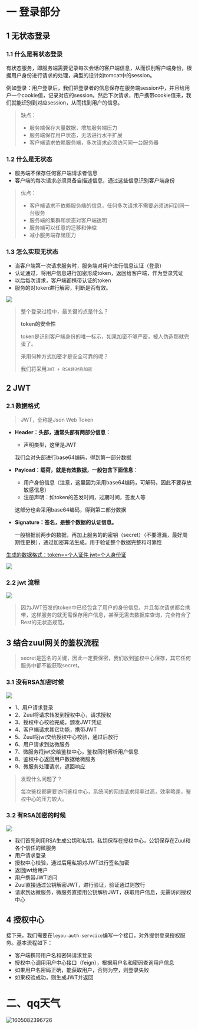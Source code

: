# 一 登录部分

## 1 无状态登录

### 1.1 什么是有状态登录

有状态服务，即服务端需要记录每次会话的客户端信息，从而识别客户端身份，根据用户身份进行请求的处理，典型的设计如tomcat中的session。

例如登录：用户登录后，我们把登录者的信息保存在服务端session中，并且给用户一个cookie值，记录对应的session。然后下次请求，用户携带cookie值来，我们就能识别到对应session，从而找到用户的信息。

> 缺点：
>
> - 服务端保存大量数据，增加服务端压力
> - 服务端保存用户状态，无法进行水平扩展
> - 客户端请求依赖服务端，多次请求必须访问同一台服务器
>



### 1.2 什么是无状态

- 服务端不保存任何客户端请求者信息
- 客户端的每次请求必须具备自描述信息，通过这些信息识别客户端身份

> 优点：
>
> - 客户端请求不依赖服务端的信息，任何多次请求不需要必须访问到同一台服务
> - 服务端的集群和状态对客户端透明
> - 服务端可以任意的迁移和伸缩
> - 减小服务端存储压力



### 1.3 怎么实现无状态

- 当客户端第一次请求服务时，服务端对用户进行信息认证（登录）
- 认证通过，将用户信息进行加密形成token，返回给客户端，作为登录凭证
- 以后每次请求，客户端都携带认证的token
- 服务的对token进行解密，判断是否有效。

![](img/wuzhuangtai_01.png)



> 整个登录过程中，最关键的点是什么？
>
> **token的安全性**
>
> token是识别客户端身份的唯一标示，如果加密不够严密，被人伪造那就完蛋了。
>
> 采用何种方式加密才是安全可靠的呢？
>
> 我们将采用`JWT + RSA非对称加密`
>

## 2 JWT

### 2.1 数据格式

> JWT，全称是Json Web Token

- **Header：头部，通常头部有两部分信息：**

  - 声明类型，这里是JWT

  我们会对头部进行base64编码，得到第一部分数据

- **Payload：载荷，就是有效数据，一般包含下面信息**：

  - 用户身份信息（注意，这里因为采用base64编码，可解码，因此不要存放敏感信息）
  - 注册声明：如token的签发时间，过期时间，签发人等

  这部分也会采用base64编码，得到第二部分数据

- **Signature：签名，是整个数据的认证信息。**

  一般根据前两步的数据，再加上服务的的密钥（secret）（不要泄漏，最好周期性更换），通过加密算法生成。用于验证整个数据完整和可靠性

<u>生成的数据格式：token==个人证件  jwt=个人身份证</u>

![](img/jwt_01.png)

### 2.2 jwt 流程

![](img/jwt_02.png)

> 因为JWT签发的token中已经包含了用户的身份信息，并且每次请求都会携带，这样服务的就无需保存用户信息，甚至无需去数据库查询，完全符合了Rest的无状态规范。





## 3 结合zuul网关的鉴权流程 

> secret是签名的关键，因此一定要保密，我们放到鉴权中心保存，其它任何服务中都不能获取secret。

### 3.1 没有RSA加密时候

![](img/jwt_03.png)

- 1、用户请求登录
- 2、Zuul将请求转发到授权中心，请求授权
- 3、授权中心校验完成，颁发JWT凭证
- 4、客户端请求其它功能，携带JWT
- 5、Zuul将jwt交给授权中心校验，通过后放行
- 6、用户请求到达微服务
- 7、微服务将jwt交给鉴权中心，鉴权同时解析用户信息
- 8、鉴权中心返回用户数据给微服务
- 9、微服务处理请求，返回响应

> 发现什么问题了？
>
> 每次鉴权都需要访问鉴权中心，系统间的网络请求频率过高，效率略差，鉴权中心的压力较大。



### 3.2 有RSA加密的时候

![](img/jwt_04.png)



- 我们首先利用RSA生成公钥和私钥。私钥保存在授权中心，公钥保存在Zuul和各个信任的微服务
- 用户请求登录
- 授权中心校验，通过后用私钥对JWT进行签名加密
- 返回jwt给用户
- 用户携带JWT访问
- Zuul直接通过公钥解密JWT，进行验证，验证通过则放行
- 请求到达微服务，微服务直接用公钥解析JWT，获取用户信息，无需访问授权中心



## 4 授权中心

接下来，我们需要在`leyou-auth-servcice`编写一个接口，对外提供登录授权服务。基本流程如下：

- 客户端携带用户名和密码请求登录
- 授权中心调用用户中心接口（feign），根据用户名和密码查询用户信息
- 如果用户名密码正确，能获取用户，否则为空，则登录失败
- 如果校验成功，则生成JWT并返回

# 二、qq天气

![1605082396726](img/xiangmu/1605082396726.png)